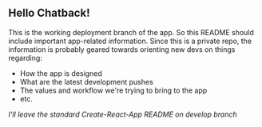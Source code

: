 ## Hello Chatback!

This is the working deployment branch of the app. So this README should include important app-related information. Since this is a private repo, the information is probably geared towards orienting new devs on things regarding:

- How the app is designed
- What are the latest development pushes
- The values and workflow we're trying to bring to the app
- etc. 

*I'll leave the standard Create-React-App README on develop branch*

